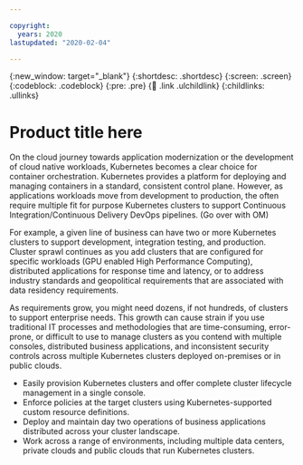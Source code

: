 ```yaml
---

copyright:
  years: 2020
lastupdated: "2020-02-04"

---
```


{:new_window: target="_blank"}
{:shortdesc: .shortdesc}
{:screen: .screen}
{:codeblock: .codeblock}
{:pre: .pre}
{:child: .link .ulchildlink}
{:childlinks: .ullinks}

# Product title here

On the cloud journey towards application modernization or the development of cloud native workloads, Kubernetes becomes a clear choice for container orchestration. Kubernetes provides a platform for deploying and managing containers in a standard, consistent control plane. However, as applications workloads move from development to production, the often require multiple fit for purpose Kubernetes clusters to support Continuous Integration/Continuous Delivery DevOps pipelines. (Go over with OM)

For example, a given line of business can have two or more Kubernetes clusters to support development, integration testing, and production. Cluster sprawl continues as you add clusters that are configured for specific workloads (GPU enabled High Performance Computing), distributed applications for response time and latency, or to address industry standards and geopolitical requirements that are associated with data residency requirements.

As requirements grow, you might need dozens, if not hundreds, of clusters to support enterprise needs. This growth can cause strain if you use traditional IT processes and methodologies that are time-consuming, error-prone, or difficult to use to manage clusters as you contend with multiple consoles, distributed business applications, and inconsistent security controls across multiple Kubernetes clusters deployed on-premises or in public clouds.

  - Easily provision Kubernetes clusters and offer complete cluster lifecycle management in a single console.
  - Enforce policies at the target clusters using Kubernetes-supported custom resource definitions.
  - Deploy and maintain day two operations of business applications distributed across your cluster landscape.
  - Work across a range of environments, including multiple data centers, private clouds and public clouds that run Kubernetes clusters.

